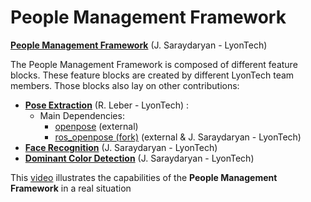 # People Management Framework

[**People Management Framework**](https://github.com/jacques-saraydaryan/robocup_pepper-people_mng/tree/master) (J. Saraydaryan - LyonTech)

The People Management Framework is composed of different feature blocks. These feature blocks are created by different LyonTech team members. Those blocks also lay on other contributions:

- [**Pose Extraction**](https://github.com/m0rph03nix/ros_openpose_gossip) (R. Leber - LyonTech) :
  - Main Dependencies:
    - [openpose](https://github.com/CMU-Perceptual-Computing-Lab/openpose) (external)
    - [ros_openpose (fork)](https://github.com/jacques-saraydaryan/ros-openpose.git) (external & J. Saraydaryan - LyonTech)
- [**Face Recognition**](https://github.com/jacques-saraydaryan/ros_face_recognition) (J. Saraydaryan - LyonTech)
- [**Dominant Color Detection**](https://github.com/jacques-saraydaryan/ros_color_detection) (J. Saraydaryan - LyonTech)

This [video](https://youtu.be/0qSulBGBarg) illustrates the capabilities of the **People Management Framework** in a real situation

